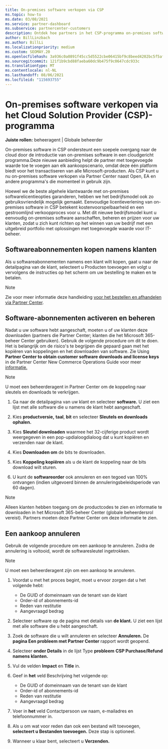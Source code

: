 ```yaml
---
title: On-premises software verkopen via CSP
ms.topic: how-to
ms.date: 03/08/2021
ms.service: partner-dashboard
ms.subservice: partnercenter-customers
description: Ontdek hoe partners in het CSP-programma on-premises softwareabonnementen kunnen kopen, beheren, verkopen en annuleren namens klanten in Partner Center.
author: BillLinzbach
ms.author: BillLi
ms.localizationpriority: medium
ms.custom: SEOMAY.20
ms.openlocfilehash: 3a936c0a0891f45cc5d5522cbe06415bf9c8beed4202bc5f5af2a0fbb2d3a8f8
ms.sourcegitcommit: 121f1b9cbd88faeba60dc9b475f9c0647cdc933c
ms.translationtype: MT
ms.contentlocale: nl-NL
ms.lasthandoff: 08/06/2021
ms.locfileid: "115693755"
---
```

# <a name="sell-on-premises-software-through-the-cloud-solution-provider-csp-program"></a>On-premises software verkopen via het Cloud Solution Provider (CSP)-programma

**Juiste rollen:** beheeragent | Globale beheerder

On-premises software in CSP ondersteunt een soepele overgang naar de cloud door de introductie van on-premises software in een cloudgericht programma.Deze nieuwe aanbieding helpt de partner met toegevoegde waarde toe te voegen aan elk aankoopscenario, omdat deze één platform biedt voor het transactiseren van alle Microsoft-producten. Als CSP kunt u nu on-premises software verkopen via Partner Center naast Open, EA en andere programma's die momenteel in gebruik zijn.  
 
Hoewel we de beste algehele klantwaarde met on-premises softwarelicentieopties garanderen, hebben we het bedrijfsmodel ook zo gebruiksvriendelijk mogelijk gemaakt. Eenvoudige licentieverlening van on-premises software in CSP betekent kostenvoorspelbaarheid en een gestroomlijnd verkoopproces voor u. Met dit nieuwe bedrijfsmodel kunt u eenvoudig on-premises software aanschaffen, beheren en prijzen voor uw klanten, zodat u zich kunt richten op het winnen van uw bedrijf met een uitgebreid portfolio met oplossingen met toegevoegde waarde voor IT-beheer.

## <a name="buy-software-subscriptions-on-behalf-of-customers"></a>Softwareabonnementen kopen namens klanten

Als u softwareabonnementen namens een klant wilt kopen, gaat u naar de detailpagina van de klant, selecteert u Producten toevoegen en volgt u vervolgens de instructies op het scherm om uw bestelling te maken en te betalen.

> [!NOTE]
> Zie voor meer informatie deze handleiding [voor het bestellen en afhandelen via Partner Center](https://partner.microsoft.com/resources/detail/guide-to-ordering-and-fulfillment-through-partner-center-pdf).

## <a name="activate-and-manage-software-subscriptions"></a>Software-abonnementen activeren en beheren

Nadat u uw software hebt aangeschaft, moeten u of uw klanten deze downloaden (partners die Partner Center; klanten die het Microsoft 365-beheer Center gebruiken). Gebruik de volgende procedure om dit te doen. Het is belangrijk om de risico's te begrijpen die gepaard gaan met het kopiëren van koppelingen en het downloaden van software. Zie Using **Partner Center to obtain customer software downloads and license keys** in de Partner Center New Commerce Operations Guide voor meer [informatie.](https://partner.microsoft.com/resources/detail/partner-center-new-commerce-operations-guide-pdf)

> [!NOTE]
> U moet een beheerderagent in Partner Center om de koppeling naar sleutels en downloads te verkrijgen.

1. Ga naar de detailpagina van uw klant en selecteer **software.** U ziet een lijst met alle software die u namens de klant hebt aangeschaft.

2. Kies **productversie,** **taal**, **bit** en selecteer **Sleutels en downloads ophalen.** 

3. Kies **Sleutel downloaden** waarmee het 32-cijferige product wordt weergegeven in een pop-updialoogdialoog dat u kunt kopiëren en verzenden naar de klant. 

4. Kies **Downloaden om** de bits te downloaden. 

5. Kies **Koppeling kopiëren** als u de klant de koppeling naar de bits download wilt sturen. 

6. U kunt de **softwareorder** ook annuleren en een tegoed van 100% ontvangen (indien uitgevoerd binnen de annuleringsbeleidsperiode van 60 dagen).

> [!NOTE]
> Alleen klanten hebben toegang om de productcodes te zien en informatie te downloaden in het Microsoft 365-beheer Center (globale beheerdersrol vereist). Partners moeten deze Partner Center om deze informatie te zien.

## <a name="cancel-a-purchase"></a>Een aankoop annuleren

Gebruik de volgende procedure om een aankoop te annuleren. Zodra de annulering is voltooid, wordt de softwaresleutel ingetrokken.

> [!NOTE]
> U moet een beheerderagent zijn om een aankoop te annuleren. 

1.  Voordat u met het proces begint, moet u ervoor zorgen dat u het volgende hebt: 
    - De GUID of domeinnaam van de tenant van de klant
    - Order-id of abonnements-id
    - Reden van restitutie
    - Aangevraagd bedrag

2.  Selecteer software op de pagina met details van **de klant.** U ziet een lijst met alle software die u hebt aangeschaft. 

3.  Zoek de software die u wilt annuleren en selecteer **Annuleren.** De **pagina Een probleem met Partner Center** rapport wordt geopend. 

4.  Selecteer **onder Details** in de lijst Type **probleem** **CSP Purchase/Refund namens klanten.**

5.  Vul de velden **Impact** en **Title** in. 

6.  Geef in **het** veld Beschrijving het volgende op: 
    -   De GUID of domeinnaam van de tenant van de klant
    -   Order-id of abonnements-id
    -   Reden van restitutie
    -   Aangevraagd bedrag

7.  Voer in **het** veld Contactpersoon uw naam, e-mailadres en telefoonnummer in. 

8.  Als u om wat voor reden dan ook een bestand wilt toevoegen, **selecteert u Bestanden toevoegen.** Deze stap is optioneel. 

9.  Wanneer u klaar bent, selecteert u **Verzenden.**
